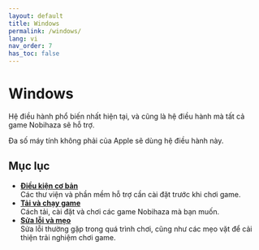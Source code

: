 ```yaml
---
layout: default
title: Windows
permalink: /windows/
lang: vi
nav_order: 7
has_toc: false
---
```


# Windows

Hệ điều hành phổ biến nhất hiện tại, và cũng là hệ điều hành mà tất cả game Nobihaza sẽ hỗ trợ.

Đa số máy tính không phải của Apple sẽ dùng hệ điều hành này.

## Mục lục

* **[Điều kiện cơ bản](prerequisities)**<br>Các thư viện và phần mềm hỗ trợ cần cài đặt trước khi chơi game.
* **[Tải và chạy game](installation)**<br>Cách tải, cài đặt và chơi các game Nobihaza mà bạn muốn.
* **[Sửa lỗi và mẹo](troubleshooting)**<br>Sửa lỗi thường gặp trong quá trình chơi, cũng như các mẹo vặt để cải thiện trải nghiệm chơi game.